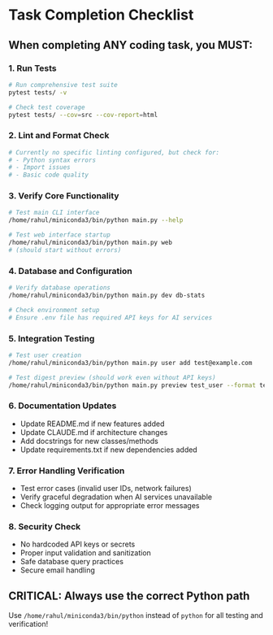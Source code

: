 # Task Completion Checklist

## When completing ANY coding task, you MUST:

### 1. Run Tests
```bash
# Run comprehensive test suite
pytest tests/ -v

# Check test coverage
pytest tests/ --cov=src --cov-report=html
```

### 2. Lint and Format Check
```bash
# Currently no specific linting configured, but check for:
# - Python syntax errors
# - Import issues
# - Basic code quality
```

### 3. Verify Core Functionality
```bash
# Test main CLI interface
/home/rahul/miniconda3/bin/python main.py --help

# Test web interface startup
/home/rahul/miniconda3/bin/python main.py web
# (should start without errors)
```

### 4. Database and Configuration
```bash
# Verify database operations
/home/rahul/miniconda3/bin/python main.py dev db-stats

# Check environment setup
# Ensure .env file has required API keys for AI services
```

### 5. Integration Testing
```bash  
# Test user creation
/home/rahul/miniconda3/bin/python main.py user add test@example.com

# Test digest preview (should work even without API keys)
/home/rahul/miniconda3/bin/python main.py preview test_user --format text
```

### 6. Documentation Updates
- Update README.md if new features added
- Update CLAUDE.md if architecture changes
- Add docstrings for new classes/methods
- Update requirements.txt if new dependencies added

### 7. Error Handling Verification
- Test error cases (invalid user IDs, network failures)
- Verify graceful degradation when AI services unavailable
- Check logging output for appropriate error messages

### 8. Security Check
- No hardcoded API keys or secrets
- Proper input validation and sanitization
- Safe database query practices
- Secure email handling

## CRITICAL: Always use the correct Python path
Use `/home/rahul/miniconda3/bin/python` instead of `python` for all testing and verification!